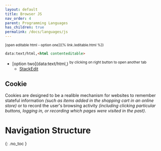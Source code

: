 ```yaml
---
layout: default
title: Browser JS
nav_order: 4
parent: Programming Languages
has_children: true
permalink: /docs/languages/js
---
```


<sub>[open editable html - option one]({% link /editable.html %})</sub>
```html
data:text/html,<html contenteditable>
```
- [option two](data:text/html,<html contenteditable>) <sup>by clicking on right button to open another tab</sup>
  - [StackEdit](https://stackedit.io/)

## Cookie

Cookies are designed to be a realible mechanism for websites to remember
stateful information _(such as items added in the shopping cart in an online
store)_ or to record the user's browsing activity _(including clicking particular
buttons, logging in, or recording which pages were visited in the past)_.

# Navigation Structure
{: .no_toc }

